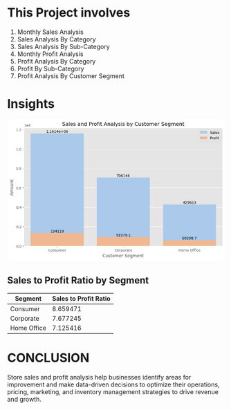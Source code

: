 # This Project involves 

1) Monthly Sales Analysis
2) Sales Analysis By Category
3) Sales Analysis By Sub-Category
4) Monthly Profit Analysis
5) Profit Analysis By Category
6) Profit By Sub-Category
7) Profit Analysis By Customer Segment

# Insights 

![CS Insights](https://github.com/Shaikh-areeb/Store-Sales-Profit-Analysis/blob/main/Customer%20Segments%20Insights.png)

## Sales to Profit Ratio by Segment

| Segment      | Sales to Profit Ratio |
|--------------|-----------------------|
| Consumer     | 8.659471              |
| Corporate    | 7.677245              |
| Home Office  | 7.125416              |


# CONCLUSION 
Store sales and profit analysis help businesses identify areas for improvement and make data-driven decisions to optimize their operations, pricing, marketing, and inventory management strategies to drive revenue and growth.
